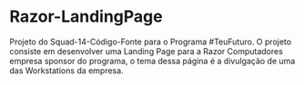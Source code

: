 # Razor-LandingPage
Projeto do Squad-14-Código-Fonte para o Programa #TeuFuturo. O projeto consiste em desenvolver uma Landing Page para a Razor Computadores empresa sponsor do programa, o tema dessa página é a divulgação de uma das Workstations da empresa.
